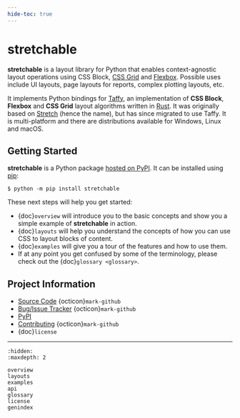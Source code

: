 ```yaml
---
hide-toc: true
---
```


# stretchable

**stretchable** is a layout library for Python that enables context-agnostic layout operations using CSS Block, [CSS Grid](https://css-tricks.com/snippets/css/complete-guide-grid/) and [Flexbox](https://css-tricks.com/snippets/css/a-guide-to-flexbox/). Possible uses include UI layouts, page layouts for reports, complex plotting layouts, etc.

It implements Python bindings for [Taffy](https://github.com/dioxuslabs/taffy), an implementation of **CSS Block**, **Flexbox** and **CSS Grid** layout algorithms written in [Rust](https://www.rust-lang.org/). It was originally based on [Stretch](https://vislyhq.github.io/stretch/) (hence the name), but has since migrated to use Taffy. It is multi-platform and there are distributions available for Windows, Linux and macOS.

## Getting Started

**stretchable** is a Python package [hosted on PyPI](https://pypi.org/project/stretchable/). It can be installed using [pip](https://pip.pypa.io/en/stable/):

```console
$ python -m pip install stretchable
```

These next steps will help you get started:

- {doc}`overview` will introduce you to the basic concepts and show you a simple example of **stretchable** in action.
- {doc}`layouts` will help you understand the concepts of how you can use CSS to layout blocks of content.
- {doc}`examples` will give you a tour of the features and how to use them.
- If at any point you get confused by some of the terminology, please check out the {doc}`glossary <glossary>`.

## Project Information

- [Source Code](https://github.com/mortencombat/stretchable) {octicon}`mark-github`
- [Bug/Issue Tracker](https://github.com/mortencombat/stretchable/issues) {octicon}`mark-github`
- [PyPI](https://pypi.org/project/stretchable/)
- [Contributing](https://github.com/mortencombat/stretchable#contribute) {octicon}`mark-github`
- {doc}`license`

---

```{toctree}
:hidden:
:maxdepth: 2

overview
layouts
examples
api
glossary
license
genindex
```
